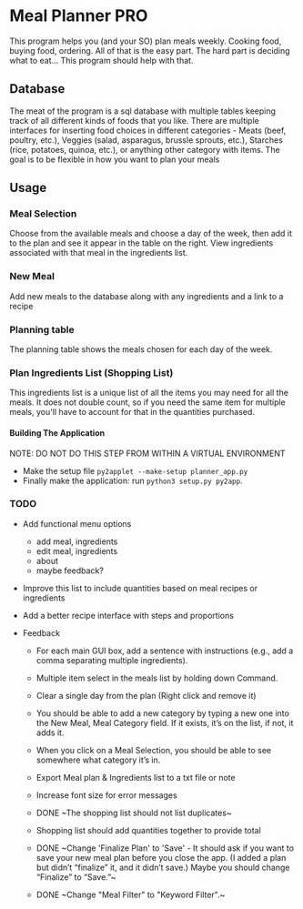 # Meal Planner PRO

This program helps you (and your SO) plan meals weekly. Cooking food, buying food, ordering. All of that is the easy part. The hard part is deciding what to eat... This program should help with that.

## Database
The meat of the program is a sql database with multiple tables keeping track of all different kinds of foods that you like. There are multiple interfaces for inserting food choices in different categories - Meats (beef, poultry, etc.), Veggies (salad, asparagus, brussle sprouts, etc.), Starches (rice, potatoes, quinoa, etc.), or anything other category with items. The goal is to be flexible in how you want to plan your meals


## Usage
### Meal Selection
Choose from the available meals and choose a day of the week, then add it to the plan and see it appear in the table on the right. View ingredients associated with that meal in the ingredients list.


### New Meal
Add new meals to the database along with any ingredients and a link to a recipe


### Planning table
The planning table shows the meals chosen for each day of the week.


### Plan Ingredients List (Shopping List)

This ingredients list is a unique list of all the items you may need for all the meals. It does not double count, so if you need the same item for multiple meals, you'll have to account for that in the quantities purchased.


#### Building The Application

NOTE: DO NOT DO THIS STEP FROM WITHIN A VIRTUAL ENVIRONMENT
* Make the setup file `py2applet --make-setup planner_app.py`
* Finally make the application: run `python3 setup.py py2app`.


### TODO
* Add functional menu options
    * add meal, ingredients
    * edit meal, ingredients
    * about
    * maybe feedback?
* Improve this list to include quantities based on meal recipes or ingredients
* Add a better recipe interface with steps and proportions

* Feedback
    * For each main GUI box, add a sentence with instructions (e.g., add a comma separating multiple ingredients).
    * Multiple item select in the meals list by holding down Command.
    * Clear a single day from the plan (Right click and remove it)
    * You should be able to add a new category by typing a new one into the New Meal, Meal Category field. If it exists, it’s on the list, if not, it adds it.
    * When you click on a Meal Selection, you should be able to see somewhere what category it’s in.
    * Export Meal plan & Ingredients list to a txt file or note
    * Increase font size for error messages

    * DONE ~The shopping list should not list duplicates~
    * Shopping list should add quantities together to provide total
    * DONE ~Change 'Finalize Plan' to 'Save' - It should ask if you want to save your new meal plan before you close the app. (I added a plan but didn’t “finalize” it, and it didn’t save.) Maybe you should change “Finalize” to “Save.”~
    * DONE ~Change "Meal Filter" to "Keyword Filter".~
